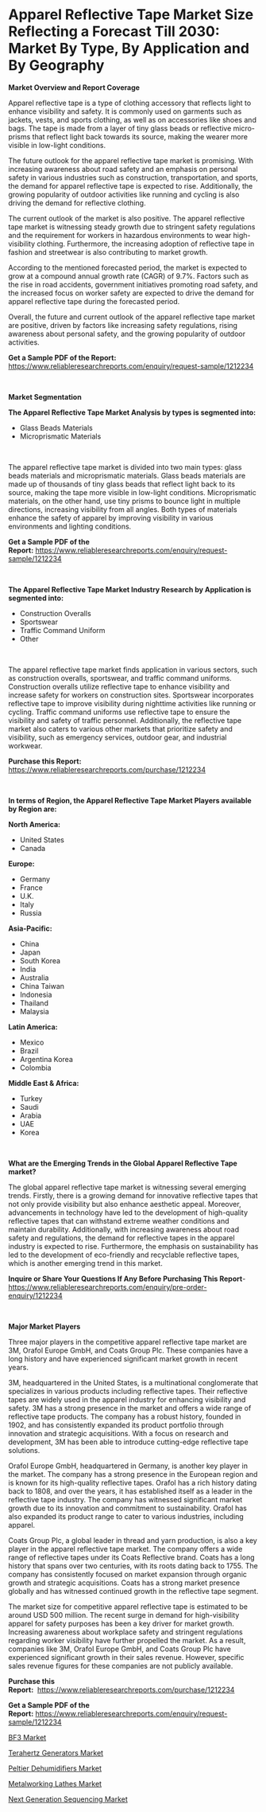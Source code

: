 <p><h1>Apparel Reflective Tape Market Size Reflecting a Forecast Till 2030: Market By Type, By Application and By Geography</h1></p><p><strong>Market Overview and Report Coverage</strong></p>
<p><p>Apparel reflective tape is a type of clothing accessory that reflects light to enhance visibility and safety. It is commonly used on garments such as jackets, vests, and sports clothing, as well as on accessories like shoes and bags. The tape is made from a layer of tiny glass beads or reflective micro-prisms that reflect light back towards its source, making the wearer more visible in low-light conditions.</p><p>The future outlook for the apparel reflective tape market is promising. With increasing awareness about road safety and an emphasis on personal safety in various industries such as construction, transportation, and sports, the demand for apparel reflective tape is expected to rise. Additionally, the growing popularity of outdoor activities like running and cycling is also driving the demand for reflective clothing.</p><p>The current outlook of the market is also positive. The apparel reflective tape market is witnessing steady growth due to stringent safety regulations and the requirement for workers in hazardous environments to wear high-visibility clothing. Furthermore, the increasing adoption of reflective tape in fashion and streetwear is also contributing to market growth.</p><p>According to the mentioned forecasted period, the market is expected to grow at a compound annual growth rate (CAGR) of 9.7%. Factors such as the rise in road accidents, government initiatives promoting road safety, and the increased focus on worker safety are expected to drive the demand for apparel reflective tape during the forecasted period.</p><p>Overall, the future and current outlook of the apparel reflective tape market are positive, driven by factors like increasing safety regulations, rising awareness about personal safety, and the growing popularity of outdoor activities.</p></p>
<p><strong>Get a Sample PDF of the Report:</strong> <a href="https://www.reliableresearchreports.com/enquiry/request-sample/1212234">https://www.reliableresearchreports.com/enquiry/request-sample/1212234</a></p>
<p>&nbsp;</p>
<p><strong>Market Segmentation</strong></p>
<p><strong>The Apparel Reflective Tape Market Analysis by types is segmented into:</strong></p>
<p><ul><li>Glass Beads Materials</li><li>Microprismatic Materials</li></ul></p>
<p>&nbsp;</p>
<p><p>The apparel reflective tape market is divided into two main types: glass beads materials and microprismatic materials. Glass beads materials are made up of thousands of tiny glass beads that reflect light back to its source, making the tape more visible in low-light conditions. Microprismatic materials, on the other hand, use tiny prisms to bounce light in multiple directions, increasing visibility from all angles. Both types of materials enhance the safety of apparel by improving visibility in various environments and lighting conditions.</p></p>
<p><strong>Get a Sample PDF of the Report:</strong>&nbsp;<a href="https://www.reliableresearchreports.com/enquiry/request-sample/1212234">https://www.reliableresearchreports.com/enquiry/request-sample/1212234</a></p>
<p>&nbsp;</p>
<p><strong>The Apparel Reflective Tape Market Industry Research by Application is segmented into:</strong></p>
<p><ul><li>Construction Overalls</li><li>Sportswear</li><li>Traffic Command Uniform</li><li>Other</li></ul></p>
<p>&nbsp;</p>
<p><p>The apparel reflective tape market finds application in various sectors, such as construction overalls, sportswear, and traffic command uniforms. Construction overalls utilize reflective tape to enhance visibility and increase safety for workers on construction sites. Sportswear incorporates reflective tape to improve visibility during nighttime activities like running or cycling. Traffic command uniforms use reflective tape to ensure the visibility and safety of traffic personnel. Additionally, the reflective tape market also caters to various other markets that prioritize safety and visibility, such as emergency services, outdoor gear, and industrial workwear.</p></p>
<p><strong>Purchase this Report:</strong>&nbsp; <a href="https://www.reliableresearchreports.com/purchase/1212234">https://www.reliableresearchreports.com/purchase/1212234</a></p>
<p>&nbsp;</p>
<p><strong>In terms of Region, the Apparel Reflective Tape Market Players available by Region are:</strong></p>
<p>
    <p> <strong> North America: </strong>
        <ul>
            <li>United States</li>
            <li>Canada</li>
        </ul>
        </p> 
    <p> <strong> Europe: </strong>
        <ul>
            <li>Germany</li>
            <li>France</li>
            <li>U.K.</li>
            <li>Italy</li>
            <li>Russia</li>
        </ul>
        </p> 
    <p> <strong> Asia-Pacific: </strong>
        <ul>
            <li>China</li>
            <li>Japan</li>
            <li>South Korea</li>
            <li>India</li>
            <li>Australia</li>
            <li>China Taiwan</li>
            <li>Indonesia</li>
            <li>Thailand</li>
            <li>Malaysia</li>
        </ul>
        </p> 
    <p> <strong> Latin America: </strong>
        <ul>
            <li>Mexico</li>
            <li>Brazil</li>
            <li>Argentina Korea</li>
            <li>Colombia</li>
        </ul>
        </p> 
    <p> <strong> Middle East & Africa: </strong>
        <ul>
            <li>Turkey</li>
            <li>Saudi</li>
            <li>Arabia</li>
            <li>UAE</li>
            <li>Korea</li>
        </ul>
    </p>
    </p>
<p>&nbsp;</p>
<p><strong>What are the Emerging Trends in the Global Apparel Reflective Tape market?</strong></p>
<p><p>The global apparel reflective tape market is witnessing several emerging trends. Firstly, there is a growing demand for innovative reflective tapes that not only provide visibility but also enhance aesthetic appeal. Moreover, advancements in technology have led to the development of high-quality reflective tapes that can withstand extreme weather conditions and maintain durability. Additionally, with increasing awareness about road safety and regulations, the demand for reflective tapes in the apparel industry is expected to rise. Furthermore, the emphasis on sustainability has led to the development of eco-friendly and recyclable reflective tapes, which is another emerging trend in this market.</p></p>
<p><strong>Inquire or Share Your Questions If Any Before Purchasing This Report</strong>- <a href="https://www.reliableresearchreports.com/enquiry/pre-order-enquiry/1212234">https://www.reliableresearchreports.com/enquiry/pre-order-enquiry/1212234</a></p>
<p>&nbsp;</p>
<p><strong>Major Market Players</strong></p>
<p><p>Three major players in the competitive apparel reflective tape market are 3M, Orafol Europe GmbH, and Coats Group Plc. These companies have a long history and have experienced significant market growth in recent years.</p><p>3M, headquartered in the United States, is a multinational conglomerate that specializes in various products including reflective tapes. Their reflective tapes are widely used in the apparel industry for enhancing visibility and safety. 3M has a strong presence in the market and offers a wide range of reflective tape products. The company has a robust history, founded in 1902, and has consistently expanded its product portfolio through innovation and strategic acquisitions. With a focus on research and development, 3M has been able to introduce cutting-edge reflective tape solutions.</p><p>Orafol Europe GmbH, headquartered in Germany, is another key player in the market. The company has a strong presence in the European region and is known for its high-quality reflective tapes. Orafol has a rich history dating back to 1808, and over the years, it has established itself as a leader in the reflective tape industry. The company has witnessed significant market growth due to its innovation and commitment to sustainability. Orafol has also expanded its product range to cater to various industries, including apparel.</p><p>Coats Group Plc, a global leader in thread and yarn production, is also a key player in the apparel reflective tape market. The company offers a wide range of reflective tapes under its Coats Reflective brand. Coats has a long history that spans over two centuries, with its roots dating back to 1755. The company has consistently focused on market expansion through organic growth and strategic acquisitions. Coats has a strong market presence globally and has witnessed continued growth in the reflective tape segment.</p><p>The market size for competitive apparel reflective tape is estimated to be around USD 500 million. The recent surge in demand for high-visibility apparel for safety purposes has been a key driver for market growth. Increasing awareness about workplace safety and stringent regulations regarding worker visibility have further propelled the market. As a result, companies like 3M, Orafol Europe GmbH, and Coats Group Plc have experienced significant growth in their sales revenue. However, specific sales revenue figures for these companies are not publicly available.</p></p>
<p><strong>Purchase this Report:</strong>&nbsp;&nbsp;<a href="https://www.reliableresearchreports.com/purchase/1212234">https://www.reliableresearchreports.com/purchase/1212234</a></p>
<p></p>
<p><strong>Get a Sample PDF of the Report:</strong>&nbsp;<a href="https://www.reliableresearchreports.com/enquiry/request-sample/1212234">https://www.reliableresearchreports.com/enquiry/request-sample/1212234</a></p>
<p><p><a href="https://medium.com/@cameronhuel/bf3-market-size-growth-forecast-2023-2030-8a602d6b8118">BF3 Market</a></p><p><a href="https://github.com/abbypearson7765/Market-Research-Report-List-1/blob/main/terahertz-generators-market.md">Terahertz Generators Market</a></p><p><a href="https://medium.com/@kabirkhanrp23/peltier-dehumidifiers-market-size-growth-forecast-2023-2030-afeeb0efbb32">Peltier Dehumidifiers Market</a></p><p><a href="https://github.com/grishafomin4852/Market-Research-Report-List-1/blob/main/metalworking-lathes-market.md">Metalworking Lathes Market</a></p><p><a href="https://www.linkedin.com/pulse/next-generation-sequencing-market-share-amp-new-dr7ve/">Next Generation Sequencing Market</a></p></p>